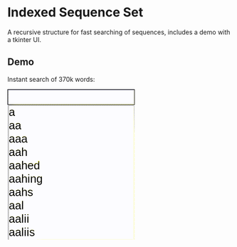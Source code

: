 # Indexed Sequence Set

A recursive structure for fast searching of sequences, includes a demo with a tkinter UI.

## Demo

Instant search of 370k words:

![Demo](/instant_search.gif?raw=true "Demo")